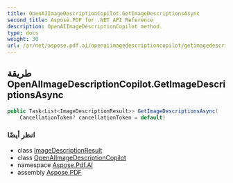 ```yaml
---
title: OpenAIImageDescriptionCopilot.GetImageDescriptionsAsync
second_title: Aspose.PDF for .NET API Reference
description: OpenAIImageDescriptionCopilot method.
type: docs
weight: 30
url: /ar/net/aspose.pdf.ai/openaiimagedescriptioncopilot/getimagedescriptionsasync/
---
```

## طريقة OpenAIImageDescriptionCopilot.GetImageDescriptionsAsync

```csharp
public Task<List<ImageDescriptionResult>> GetImageDescriptionsAsync(
    CancellationToken? cancellationToken = default)
```

### انظر أيضًا

* class [ImageDescriptionResult](../../imagedescriptionresult/)
* class [OpenAIImageDescriptionCopilot](../)
* namespace [Aspose.Pdf.AI](../../../aspose.pdf.ai/)
* assembly [Aspose.PDF](../../../)